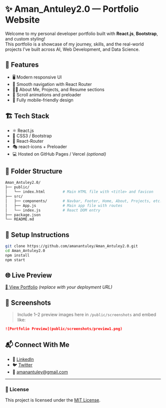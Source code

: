 
# ✨ Aman_Antuley2.0 — Portfolio Website

Welcome to my personal developer portfolio built with **React.js**, **Bootstrap**, and custom styling!  
This portfolio is a showcase of my journey, skills, and the real-world projects I’ve built across AI, Web Development, and Data Science.

## 🚀 Features

- 🖥️ Modern responsive UI
- 🧭 Smooth navigation with React Router
- 🧑‍💻 About Me, Projects, and Resume sections
- 🧩 Scroll animations and preloader
- 📱 Fully mobile-friendly design

## 🏗️ Tech Stack

- ⚛️ React.js
- 🎨 CSS3 / Bootstrap
- 📄 React-Router
- 🎭 react-icons + Preloader
- 💻 Hosted on GitHub Pages / Vercel *(optional)*

## 📁 Folder Structure

```bash
Aman_Antuley2.0/
├── public/
│   └── index.html        # Main HTML file with <title> and favicon
├── src/
│   ├── components/       # Navbar, Footer, Home, About, Projects, etc.
│   ├── App.js            # Main app file with routes
│   └── index.js          # React DOM entry
├── package.json
└── README.md
````

## 🔧 Setup Instructions

```bash
git clone https://github.com/amanantuley/Aman_Antuley2.0.git
cd Aman_Antuley2.0
npm install
npm start
```

## 🌐 Live Preview

[🔗 View Portfolio](https://your-live-url.vercel.app) *(replace with your deployment URL)*

## 📸 Screenshots

> Include 1–2 preview images here in `/public/screenshots` and embed like:

```md
![Portfolio Preview](public/screenshots/preview1.png)
```

## 📬 Connect With Me

* 💼 [LinkedIn](https://linkedin.com/in/amanantuley)
* 🐦 [Twitter](https://twitter.com/amanantuley)
* 📧 [amanantuley@gmail.com](mailto:amanantuley@gmail.com)

---

### 📌 License

This project is licensed under the [MIT License](LICENSE).

